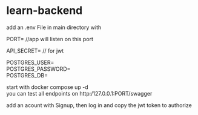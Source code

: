 # learn-backend

add an .env File in main directory with  
  
PORT=                  //app will listen on this port  

API_SECRET=           // for jwt  

POSTGRES_USER=  
POSTGRES_PASSWORD=  
POSTGRES_DB=  
  
start with docker compose up -d  
you can test all endpoints on http:/127.0.0.1:PORT/swagger  
  
add an acount with Signup, then log in and copy the jwt token to authorize  

